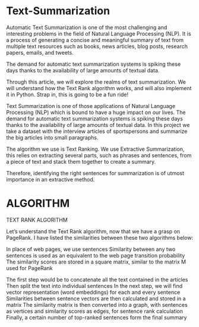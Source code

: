 # Text-Summarization

Automatic Text Summarization is one of the most challenging and interesting problems in the field of Natural Language Processing (NLP). It is a process of generating a concise and meaningful summary of text from multiple text resources such as books, news articles, blog posts, research papers, emails, and tweets.

The demand for automatic text summarization systems is spiking these days thanks to the availability of large amounts of textual data.

Through this article, we will explore the realms of text summarization. We will understand how the Text Rank algorithm works, and will also implement it in Python. Strap in, this is going to be a fun ride!

Text Summarization is one of those applications of Natural Language Processing (NLP) which is bound to have a huge impact on our lives. The demand for automatic text summarization systems is spiking these days thanks to the availability of large amounts of textual data. In this project we take a dataset with the interview articles of sportspersons and summarize the big articles into small paragraphs.

The algorithm we use is Text Ranking. We use Extractive Summarization, this relies on extracting several parts, such as phrases and sentences, from a piece of text and stack them together to create a summary. 

Therefore, identifying the right sentences for summarization is of utmost importance in an extractive method.

# ALGORITHM

TEXT RANK ALGORITHM

Let’s understand the Text Rank algorithm, now that we have a grasp on PageRank. I have listed the similarities between these two algorithms below:

In place of web pages, we use sentences
Similarity between any two sentences is used as an equivalent to the web page transition probability
The similarity scores are stored in a square matrix, similar to the matrix M used for PageRank

The first step would be to concatenate all the text contained in the articles
Then split the text into individual sentences
In the next step, we will find vector representation (word embeddings) for each and every sentence
Similarities between sentence vectors are then calculated and stored in a matrix
The similarity matrix is then converted into a graph, with sentences as vertices and similarity scores as edges, for sentence rank calculation
Finally, a certain number of top-ranked sentences form the final summary

